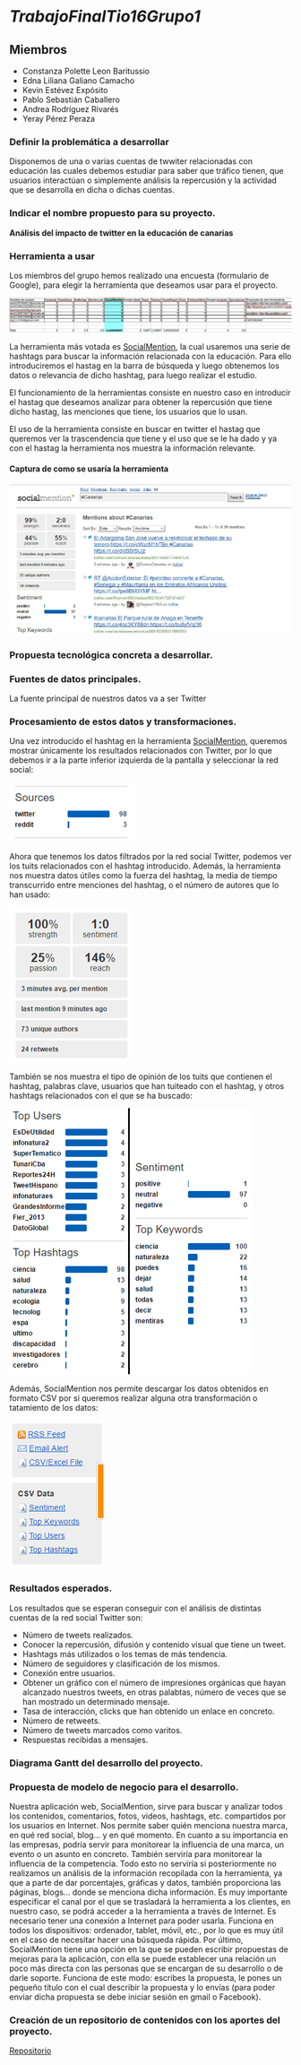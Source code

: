# *TrabajoFinalTio16Grupo1*

## Miembros
+ Constanza Polette Leon Baritussio
+ Edna Liliana Galiano Camacho
+ Kevin Estévez Expósito
+ Pablo Sebastián Caballero
+ Andrea Rodríguez Rivarés
+ Yeray Pérez Peraza

### Definir la problemática a desarrollar

Disponemos de una o varias cuentas de twwiter relacionadas con educación las cuales debemos estudiar para
saber que tráfico tienen, que usuarios interactúan o simplemente análisis la repercusión y la actividad que se
desarrolla en dicha o dichas cuentas.

### Indicar el nombre propuesto para su proyecto.

**Análisis del impacto de twitter en la educación de canarias**


### Herramienta a usar

Los miembros del grupo hemos realizado una encuesta (formulario de Google), para elegir la herramienta que deseamos 
usar para el proyecto. 

![Resultado de la votación](./images/votacion.png "Resultado de las votaciones")

La herramienta más votada es [SocialMention](http://www.socialmention.com "SocialMention"), la cual usaremos 
una serie de hashtags para buscar la información relacionada con la educación. Para ello introduciremos el hastag en la barra de búsqueda y luego obtenemos los datos o relevancia de dicho hashtag, para luego realizar el estudio. 

El funcionamiento de la herramientas consiste en nuestro caso en introducir el hastag que deseamos analizar para obtener la repercusión que tiene dicho hastag, las menciones que tiene, los usuarios que lo usan. 

El uso de la herramienta consiste en buscar en twitter el hastag que queremos ver la trascendencia que tiene y el uso que se le ha dado y ya con el hastag la herramienta nos muestra la información relevante.

#### Captura de como se usaría la herramienta

![Ejemplo de uso](./images/socialmention..JPG "Pantallazo de uso de la web")

### Propuesta tecnológica concreta a desarrollar.


### Fuentes de datos principales.

La fuente principal de nuestros datos va a ser Twitter 

### Procesamiento de estos datos y transformaciones.

Una vez introducido el hashtag en la herramienta [SocialMention](http://www.socialmention.com "SocialMention"), queremos mostrar únicamente los resultados relacionados con Twitter, por lo que debemos ir a la parte inferior izquierda de la pantalla y seleccionar la red social:

![Sources](./images/sources.png "Sources")

Ahora que tenemos los datos filtrados por la red social Twitter, podemos ver los tuits relacionados con el hashtag introducido. Además, la herramienta nos muestra datos útiles como la fuerza del hashtag, la media de tiempo transcurrido entre menciones del hashtag, o el número de autores que lo han usado:

![Datos útiles](./images/useful_data_1.png "Datos útiles")

También se nos muestra el tipo de opinión de los tuits que contienen el hashtag, palabras clave, usuarios que han tuiteado con el hashtag, y otros hashtags relacionados con el que se ha buscado:

![Datos útiles](./images/useful_data_2.png "Datos útiles")

Además, SocialMention nos permite descargar los datos obtenidos en formato CSV por si queremos realizar alguna otra transformación o tatamiento de los datos:

![Descarga de los datos](./images/data_download.png "Descarga de los datos")

### Resultados esperados. 
 Los resultados que se esperan conseguir con el análisis de distintas cuentas de la red social Twitter son:
+ Número de tweets realizados.
+ Conocer la repercusión, difusión y contenido visual que tiene un tweet.
+ Hashtags más utilizados o los temas de más tendencia.
+ Número de seguidores y clasificación de los mismos.
+ Conexión entre usuarios.
+ Obtener un gráfico con el número de impresiones orgánicas que hayan alcanzado nuestros tweets, en otras palabtas, número de veces que se han mostrado un determinado mensaje.
+ Tasa de interacción, clicks que han obtenido un enlace en concreto.
+ Número de retweets.
+ Número de tweets marcados como varitos.
+ Respuestas recibidas a mensajes.

### Diagrama Gantt del desarrollo del proyecto.


### Propuesta de modelo de negocio para el desarrollo.
Nuestra aplicación web, SocialMention, sirve para buscar y analizar todos los contenidos, comentarios, fotos, videos, hashtags, etc. compartidos por los usuarios en Internet. Nos permite saber quién menciona nuestra marca, en qué red social, blog... y en qué momento.
En cuanto a su importancia en las empresas, podría servir para monitorear la influencia de una marca, un evento o un asunto en concreto. También serviría para monitorear la influencia de la competencia. Todo esto no serviría si posteriormente no realizamos un análisis de la información recopilada con la herramienta, ya que a parte de dar porcentajes, gráficas y datos, también proporciona las páginas, blogs... donde se menciona dicha información.
Es muy importante especificar el canal por el que se trasladará la herramienta a los clientes, en nuestro caso, se podrá acceder a la herramienta a través de Internet. Es necesario tener una conexión a Internet para poder usarla. Funciona en todos los dispositivos: ordenador, tablet, móvil, etc., por lo que es muy útil en el caso de necesitar hacer una búsqueda rápida.
Por último, SocialMention tiene una opción en la que se pueden escribir propuestas de mejoras para la aplicación, con ella se puede establecer una relación un poco más directa con las personas que se encargan de su desarrollo o de darle soporte. Funciona de este modo: escribes la propuesta, le pones un pequeño título con el cual describir la propuesta y lo envías (para poder enviar dicha propuesta se debe iniciar sesión en gmail o Facebook).

### Creación de un repositorio de contenidos con los aportes del proyecto.

[Repositorio](https://github.com/alu0100783612/PrabajoFinalTio16Grupo1 "Enlace al ropositorio en github")
